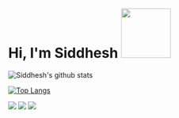 # Hi, I'm Siddhesh <img src="https://lh3.googleusercontent.com/proxy/ZdrcDDaM8FjFw4d8LB3vEQ-5BKl2eIekRKCgMky_V67rUYlsTGAS1Ia15t8cQO9xyXAnQxpMIu0-a0Klb2MNV7TWWpQiLHiZ1np95nhc_7-GDNbSxCs" width="100"/>

<!-- https://shop.strato.de/WebRoot/Store12/Shops/62924100/4EB4/02D4/3526/1401/13E6/C0A8/29BA/7CE4/android-waving-decal.jpg -->

![Siddhesh's github stats](https://github-readme-stats.vercel.app/api?username=siddheshkothadi&count_private=true&hide=issues&show_icons=true&theme=radical)

<!-- To remove C++, use this link : https://github-readme-stats.vercel.app/api/top-langs/?username=siddheshkothadi&layout=compact&hide=c%2B%2B -->
[![Top Langs](https://github-readme-stats.vercel.app/api/top-langs/?username=siddheshkothadi&layout=compact&theme=radical)](https://github.com/siddheshkothadi/github-readme-stats)

<a href="https://twitter.com/siddhesh_kt"><img src="https://img.shields.io/badge/twitter-%231DA1F2.svg?&style=for-the-badge&logo=twitter&logoColor=white"/></a> <a href='https://www.linkedin.com/in/siddhesh-kothadi-a25362191/'><img src="https://img.shields.io/badge/linkedin-%230077B5.svg?&style=for-the-badge&logo=linkedin&logoColor=white"/></a> <a href="mailto:siddhesh.kt@gmail.com"><img src="https://img.shields.io/badge/siddhesh.kt@gmail.com-%23D14836.svg?&style=for-the-badge&logo=gmail&logoColor=white"/></a>
<!--
**siddheshkothadi/siddheshkothadi** is a ✨ _special_ ✨ repository because its `README.md` (this file) appears on your GitHub profile.

Here are some ideas to get you started:

- 🔭 I’m currently working on ...
- 🌱 I’m currently learning ...
- 👯 I’m looking to collaborate on ...
- 🤔 I’m looking for help with ...
- 💬 Ask me about ...
- 📫 How to reach me: ...
- 😄 Pronouns: ...
- ⚡ Fun fact: ...
-->
